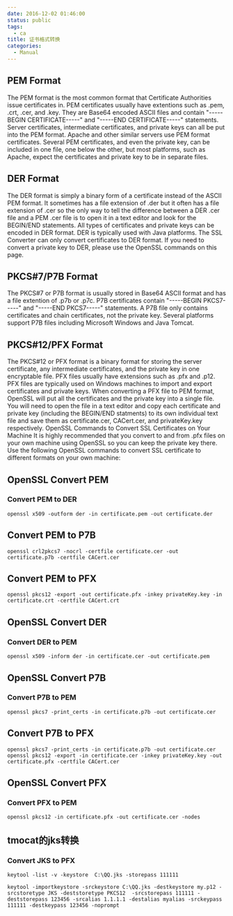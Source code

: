 ```yaml
---
date: 2016-12-02 01:46:00
status: public
tags:
  - ca
title: 证书格式转换
categories:
  - Manual
---
```

## PEM Format
The PEM format is the most common format that Certificate Authorities issue certificates in. PEM certificates usually have extentions such as .pem, .crt, .cer, and .key. They are Base64 encoded ASCII files and contain "-----BEGIN CERTIFICATE-----" and "-----END CERTIFICATE-----" statements. Server certificates, intermediate certificates, and private keys can all be put into the PEM format.
Apache and other similar servers use PEM format certificates. Several PEM certificates, and even the private key, can be included in one file, one below the other, but most platforms, such as Apache, expect the certificates and private key to be in separate files.
## DER Format
The DER format is simply a binary form of a certificate instead of the ASCII PEM format. It sometimes has a file extension of .der but it often has a file extension of .cer so the only way to tell the difference between a DER .cer file and a PEM .cer file is to open it in a text editor and look for the BEGIN/END statements. All types of certificates and private keys can be encoded in DER format. DER is typically used with Java platforms. The SSL Converter can only convert certificates to DER format. If you need to convert a private key to DER, please use the OpenSSL commands on this page.
## PKCS#7/P7B Format
The PKCS#7 or P7B format is usually stored in Base64 ASCII format and has a file extention of .p7b or .p7c. P7B certificates contain "-----BEGIN PKCS7-----" and "-----END PKCS7-----" statements. A P7B file only contains certificates and chain certificates, not the private key. Several platforms support P7B files including Microsoft Windows and Java Tomcat.
## PKCS#12/PFX Format
The PKCS#12 or PFX format is a binary format for storing the server certificate, any intermediate certificates, and the private key in one encryptable file. PFX files usually have extensions such as .pfx and .p12. PFX files are typically used on Windows machines to import and export certificates and private keys.
When converting a PFX file to PEM format, OpenSSL will put all the certificates and the private key into a single file. You will need to open the file in a text editor and copy each certificate and private key (including the BEGIN/END statments) to its own individual text file and save them as certificate.cer, CACert.cer, and privateKey.key respectively.
OpenSSL Commands to Convert SSL Certificates on Your Machine
It is highly recommended that you convert to and from .pfx files on your own machine using OpenSSL so you can keep the private key there. Use the following OpenSSL commands to convert SSL certificate to different formats on your own machine:
## OpenSSL Convert PEM
### Convert PEM to DER

    openssl x509 -outform der -in certificate.pem -out certificate.der

## Convert PEM to P7B
    
    openssl crl2pkcs7 -nocrl -certfile certificate.cer -out certificate.p7b -certfile CACert.cer

## Convert PEM to PFX

    openssl pkcs12 -export -out certificate.pfx -inkey privateKey.key -in certificate.crt -certfile CACert.crt

## OpenSSL Convert DER
### Convert DER to PEM

    openssl x509 -inform der -in certificate.cer -out certificate.pem

## OpenSSL Convert P7B
### Convert P7B to PEM
    
    openssl pkcs7 -print_certs -in certificate.p7b -out certificate.cer

## Convert P7B to PFX

    openssl pkcs7 -print_certs -in certificate.p7b -out certificate.cer
    openssl pkcs12 -export -in certificate.cer -inkey privateKey.key -out certificate.pfx -certfile CACert.cer

## OpenSSL Convert PFX
### Convert PFX to PEM

    openssl pkcs12 -in certificate.pfx -out certificate.cer -nodes

## tmocat的jks转换
### Convert JKS to PFX
    keytool -list -v -keystore  C:\QQ.jks -storepass 111111
    
    keytool -importkeystore -srckeystore C:\QQ.jks -destkeystore my.p12 -srcstoretype JKS -deststoretype PKCS12  -srcstorepass 111111 -deststorepass 123456 -srcalias 1.1.1.1 -destalias myalias -srckeypass 111111 -destkeypass 123456 -noprompt
